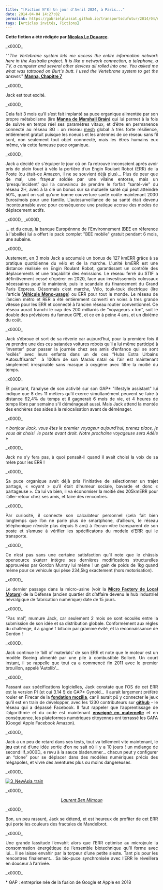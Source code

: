 ```yaml
---
title: "[Fiction N°8] Un jour d'Avril 2024, à Paris..."
date: 2014-04-04 14:27:02
permalink: https://gabrielplassat.github.io/transportsdufutur/2014/04/un-jour-davril-2024-a-paris.html
tags: [Articles invités, Fictions]
---
```


<p dir="ltr" style="text-align: justify;"><strong>Cette fiction a été rédigée par <a href="https://twitter.com/ledouarec" target="_blank" rel="noopener">Nicolas Le Douarec</a>.</strong></p>_x000D_
<p dir="ltr" style="text-align: justify;">""<em>The Vertebrane system lets me access the entire information network here in the Australia project. It is like a network connection, a telephone, a TV, a computer and several other devices all rolled into one. You asked me what was tattooed on Burt's butt. I used the Vertebrane system to get the answer.</em>" <a href="http://marshallbrain.com/manna7.htm" target="_blank" rel="noopener"><strong>Manna, Chapitre 7</strong></a></p>_x000D_
<p dir="ltr" style="text-align: justify;">Jack est tout excité.</p>_x000D_
<p dir="ltr" style="text-align: justify;">Cela fait 3 mois qu’il s’est fait implanté sa puce organique alimentée par son propre métabolisme (lire <a href="http://marshallbrain.com/manna1.htm" target="_blank" rel="noopener"><strong>Manna de Marshall Brain</strong></a>) qui lui permet à la fois de suivre en temps réel ses paramètres vitaux, et d’être en permanence connecté au réseau 8G : un réseau <a title="topologie Mesh" href="http://fr.wikipedia.org/wiki/Topologie_mesh" target="_blank" rel="noopener">mesh</a> global à très forte résilience, entièrement gratuit puisque les noeuds et les antennes de ce réseau sans fil sont, non seulement tout objet connnecté, mais les êtres humains eux même, via cette fameuse puce organique.</p>_x000D_
<p dir="ltr" style="text-align: justify;">Jack a décidé de s'équiper le jour où on l’a retrouvé inconscient après avoir pris de plein fouet à vélo la portière d’un Engin Roulant Robot (ERR) de la Poste (ou était-ce Amazon, il ne se souvient déjà plus)… Plus de peur que de mal, une frayeur soldée par une vilaine entorse, mais un ‘presqu’incident’ qui l’a convaincu de prendre le forfait “santé-vie” du réseau 2H, avec à la clé un bonus sur sa mutuelle santé qui peut atteindre 50%, quant on sait qu’une bonne couverture santé coûte maintenant 2000 Euros/mois pour une famille. L'autosurveillance de sa santé était devenu incontournable avec pour conséquence une pratique accrue des modes de déplacement actifs.</p>_x000D_
<!--more-->_x000D_
<p dir="ltr" style="text-align: justify;">… et du coup, la banque Europénnne de l'Environnement (BEE en réference à l'abeille) lui a offert le pack complet "BEE mobile" gratuit pendant 6 mois, une aubaine.</p>_x000D_
<p dir="ltr" style="text-align: justify;">Justement, en 3 mois Jack a accumulé un bonus de 127 kmERR grâce à sa pratique quotidienne du vélo et de la marche. L'unité kmERR est une distance réalisée en Engin Roulant Robot, garantissant un contrôle des déplacements et une traçabilité des émissions. Le réseau ferré du STIF a définitivement cessé d'opérer en 2020, face aux investissemnts colossaux nécessaires pour le maintenir, puis le scandale du financement du Grand Paris Express. Désormais c’est marche, Vélo, touk-touk électrique (lire l'article <a href="https://gabrielplassat.github.io/transportsdufutur/2012/10/exemples-de-vehicule-mono-usage-a-tendance-servicielle.html" target="_blank" rel="noopener"><strong>Véhicule Mono-usage</strong></a>) ou ERR pour tout le monde. Le réseau de l’ancien métro et RER a été entièrement converti en voies à tres grande vitesse pour les ERR et connecté à l’ancien réseau routier conventionnel. Ce réseau aurait franchi le cap des 200 milliards de “voyageurs x km”, soit le double des prévisions du fameux GPE, et ce en à peine 4 ans, et un dixième du coût.</p>_x000D_
<p dir="ltr" style="text-align: justify;">Jack s’ébroue et sort de sa rêverie car aujourd’hui, pour la première fois il va prendre une des ces satanées voitures robots qu’il a lui même participé à ‘inventer’ pour passer la journée chez ses amis d’enfance qui se sont “exilés” avec leurs enfants dans un de ces “Hubs Extra Urbains Autosuffisants”  à 100km de son Marais natal où l’air est maintenant simplement irrespirable sans masque à oxygène avec filtre la moitié du temps.</p>_x000D_
<p dir="ltr" style="text-align: justify;">Et pourtant, l’analyse de son activité sur son GAP* "lifestyle assistant" lui indique que 8 des 11 métiers qu’il exerce simultanément peuvent se faire à distance 92,4% du temps et il gagnerait 6 mois de vie, et 4 heures de temps libre par semaine s'il déménageait aussi. Mais Jack attend la montée des enchères des aides à la relocalisation avant de déménager.</p>_x000D_
<p dir="ltr" style="text-align: justify;">« <em>bonjour Jack, vous êtes le premier voyageur aujourd’hui, prenez place, je vous ait choisi  le poste avant droit. Notre prochaine voyageuse sera Adèle</em> »</p>_x000D_
<p dir="ltr" style="text-align: justify;">Jack ne s’y fera pas, à quoi pensait-il quand il avait choisi la voix de sa mère pour les ERR !</p>_x000D_
<p dir="ltr" style="text-align: justify;">Sa puce organique avait déjà pris l’initiative de sélectionner un trajet partagé, « voyant » qu’il était d’humeur sociale, bavarde et donc « partageuse ». Ca lui va bien, il va économiser la moitié des 205kmERR pour l’aller-retour chez ses amis, et faire des rencontres.</p>_x000D_
<p dir="ltr" style="text-align: justify;">Par curiosité, il connecte son calculateur personnel (cela fait bien longtemps que l’on ne parle plus de smartphone, d’ailleurs, le réseau téléphonique n’existe plus depuis 5 ans) à l’écran-vitre transparent de son poste et s’amuse à vérifier les spécificatons du modele d’ERR qui le transporte.</p>_x000D_
<p dir="ltr" style="text-align: justify;">Ce n’est pas sans une certaine satisfaction qu’il note que le châssis opensource skaterr intègre ses dernières modifications structurelles approuvées par Gordon Murray lui même ! un gain de poids de 1kg quand même pour ce vehicule qui pèse 234,5kg exactement (hors motorisation).</p>_x000D_
<p dir="ltr" style="text-align: justify;">Le dernier passage dans la micro-usine (voir la <a href="https://localmotors.com/microfactory/" target="_blank" rel="noopener"><strong>Micro Factory de Local Motors</strong></a>) de la Défense (ancien quartier dit d’affaire devenu le hub industriel névralgique de fabrication numérique) date de 15 jours.</p>_x000D_
<p dir="ltr" style="text-align: justify;">“Pas mal”, mumure Jack, car seulement 2 mois se sont écoulés entre la submission de son idée et sa distribution globale. Conformément aux règles du challenge, il a gagné 1 bitcoin par gramme évité, et la reconnaissance de Gordon !</p>_x000D_
<p dir="ltr" style="text-align: justify;">Jack continue le ‘bill of materials’ de son ERR et note que le moteur est un modèle Boeing alimenté par une pile à combustible Bolloré. Un court instant, il se rappelle que tout ca a commencé fin 2011 avec le premier brouillon, appelé 'Autolib'...</p>_x000D_
<p dir="ltr" style="text-align: justify;">Passant aux spécifications logicielles, Jack constate que l’OS de cet ERR est la version PI (et oui 3.14 !) de GAP* Gynoid… Il aurait largement préféré rouler en Firecar de la <a href="https://www.mozilla.org/en-US/foundation/" target="_blank" rel="noopener"><strong>fondation mozilla</strong></a>, car il aurait pû y connecter le jeux qu’il est en train de développer, avec les 1230 contributeurs sur <a href="https://github.com/" target="_blank" rel="noopener"><strong>github</strong></a> - le réseau qui a dépassé Facebook. Il faut rappeler que l’apprentissage de l’algorithmie et du code est maintenant <a href="http://www.scratchmypi.co.uk/" target="_blank" rel="noopener"><strong>enseigné en maternelle</strong></a> et en conséquence, les plateformes numériques citoyennes ont terrassé les GAFA (Googel Apple Facebook Amazon).</p>_x000D_
<p dir="ltr" style="text-align: justify;">Jack a un peu de retard dans ses tests, tout va tellement vite maintenant, le <a href="http://www.mobility-trends.com/index.php/2013/03/come-out-and-play-towards-the-emergence-of-the-playable-city" target="_blank" rel="noopener"><strong>jeu</strong></a> est né d’une idée sortie d’on ne sait où il y a 10 jours ! un mélange de second lif_x000D_
e revu à la sauce bladerunner… chacun peut y configurer un “clone” pour se déplacer dans des modèles numériques précis des mégapoles, et vivre des aventures plus ou moins dangereuses.</p>_x000D_
<p dir="ltr" style="text-align: justify;"><a class="asset-img-link" href="https://gabrielplassat.github.io/transportsdufutur/wp-content/uploads/sites/6/old/6a0120a66d2ad4970b01a73d9f2ee7970d-pi.jpg"><img class="asset asset-image at-xid-6a0120a66d2ad4970b01a73d9f2ee7970d image-full img-responsive" title="3_NewAsia_train" src="/wp-content/uploads/sites/6/old/6a0120a66d2ad4970b01a73d9f2ee7970d-800wi.jpg" alt="3_NewAsia_train" border="0" /></a></p>_x000D_
<p dir="ltr" style="text-align: center;"><a href="http://www.blueman.ws/concept/total_recall.php" target="_blank" rel="noopener"><em>Laurent Ben Mimoun</em></a></p>_x000D_
<p dir="ltr" style="text-align: justify;">Bon, un peu rassuré, Jack se détend, et est heureux de profiter de cet ERR qui porte les couleurs des fractales de Mandelbrot.</p>_x000D_
<p dir="ltr" style="text-align: justify;">Une grande lassitude l’envahit alors que l’ERR optimise au microjoule la consommation énergétique de l’ensemble biotechnique qu’il forme avec lui… Il se laisse envahir par la torpeur d’une petite sieste. Tant pis pour les rencontres finalement… Sa bio-puce synchronisée avec l’ERR le réveillera en douceur à l’arrivée.</p>_x000D_
<p style="text-align: justify;">* GAP : entreprise née de la fusion de Google et Apple en 2018</p>
